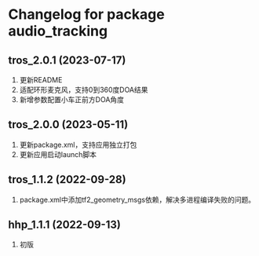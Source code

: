 # Changelog for package audio_tracking

tros_2.0.1 (2023-07-17)
------------------
1. 更新README
2. 适配环形麦克风，支持0到360度DOA结果
3. 新增参数配置小车正前方DOA角度


tros_2.0.0 (2023-05-11)
------------------
1. 更新package.xml，支持应用独立打包
2. 更新应用启动launch脚本


tros_1.1.2 (2022-09-28)
------------------
1. package.xml中添加tf2_geometry_msgs依赖，解决多进程编译失败的问题。


hhp_1.1.1 (2022-09-13)
------------------
1. 初版
